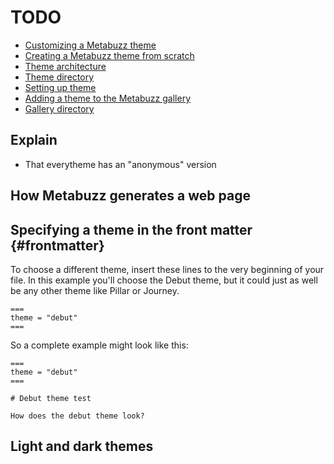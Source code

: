 # TODO
* [Customizing a Metabuzz theme](customizing-theme.html)
* [Creating a Metabuzz theme from scratch](theme-from-scratch.html)
* [Theme architecture](theme-architecture.html)
* [Theme directory](theme-directory.html)
* [Setting up theme](setting-up-theme.html)
* [Adding a theme to the Metabuzz gallery](add-theme.html)
* [Gallery directory](gallery-dir.html)


## Explain
  * That everytheme has an "anonymous" version

## How Metabuzz generates a web page




## Specifying a theme in the front matter {#frontmatter}  

To choose a different theme, insert these lines to the very beginning of your file. In this example you'll choose the Debut theme, but it could just as well be any other theme like Pillar or Journey.

```
===
theme = "debut"
===
```

So a complete example might look like this:

```
===
theme = "debut"
===

# Debut theme test

How does the debut theme look?
```

<!-- DO NOT CHANGE THIS HEADER NAME because it is referenced elsewhere -->
## Light and dark themes


